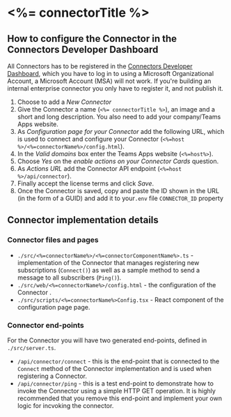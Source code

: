 # <%= connectorTitle %>

## How to configure the Connector in the Connectors Developer Dashboard

All Connectors has to be registered in the [Connectors Developer Dashboard](https://outlook.office.com/connectors/publish), which you have to log in to using a Microsoft Organizational Account, a Microsoft Account (MSA) will not work. If you're building an internal enterprise connector you only have to register it, and not publish it.

1. Choose to add a *New Connector*
2. Give the Connector a name (`<%= connectorTitle %>`), an image and a short and long description. You also need to add your company/Teams Apps website.
3. As *Configuration page for your Connector*  add the following URL, which is used to connect and configure your Connector (`<%=host %>/<%=connectorName%>/config.html`).
4. In the *Valid domains* box enter the Teams Apps website (`<%=host%>`).
5. Choose *Yes* on the *enable actions on your Connector Cards* question.
6. As *Actions URL* add the Connector API endpoint (`<%=host %>/api/connector`).
7. Finally accept the license terms and click *Save*.
8. Once the Connector is saved, copy and paste the ID shown in the URL (in the form of a GUID) and add it to your`.env` file `CONNECTOR_ID` property

## Connector implementation details

### Connector files and pages

* `./src/<%=connectorName%>/<%=connectorComponentName%>.ts` - implementation of the Connector that manages registering new subscriptions (`Connect()`) as well as a sample method to send a message to all subscribers (`Ping()`).
* `./src/web/<%=connectorName%>/config.html` - the configuration of the Connector .
* `./src/scripts/<%=connectorName%>Config.tsx` - React component of the configuration page page.

### Connector end-points

For the Connector you will have two generated end-points, defined in `./src/server.ts`.

* `/api/connector/connect` - this is the end-point that is connected to the `Connect` method of the Connector implementation and is used when registering a Connector. 
* `/api/connector/ping` - this is a test end-point to demonstrate how to invoke the Connector using a simple HTTP GET operation. It is highly recommended that you remove this end-point and implement your own logic for incvoking the connector.
